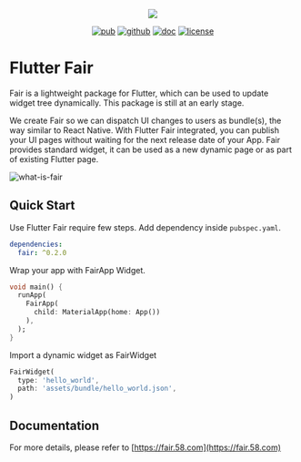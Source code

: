 <p align="center">
  <img src="https://fair.58.com/logo.png">
</p>
<p align="center">
  <a href="https://pub.dev/packages/fair"><img src="https://img.shields.io/pub/v/fair.svg" alt="pub"></a>
  <a href="https://github.com/wuba/fair"><img src="https://img.shields.io/badge/flutter-Android%7CiOS%7CWeb-blue.svg" alt="github"></a>
  <a href="https://fair.58.com/"><img src="https://img.shields.io/badge/doc-fair.58.com-green.svg" alt="doc"></a>
  <a href="https://github.com/wuba/fair/LICENSE"><img src="https://img.shields.io/badge/license-BSD-green.svg" alt="license"></a>
</p>

# Flutter Fair
Fair is a lightweight package for Flutter, which can be used to update widget tree dynamically. This package is still at an early stage.

We create Fair so we can dispatch UI changes to users as bundle(s), the way similar to React Native. With Flutter Fair integrated, you can publish your UI pages without waiting for the next release date of your App. Fair provides standard widget, it can be used as a new dynamic page or as part of existing Flutter page.

![what-is-fair](https://github.com/wuba/fair/blob/main/fair/what-is-fair-en.png?raw=true)

## Quick Start
Use Flutter Fair require few steps. Add dependency inside `pubspec.yaml`.
```yaml
dependencies:
  fair: ^0.2.0
```

Wrap your app with FairApp Widget.
```dart
void main() {
  runApp(
    FairApp(
      child: MaterialApp(home: App())
    ),
  );
}
```

Import a dynamic widget as FairWidget
```dart
FairWidget(
  type: 'hello_world',
  path: 'assets/bundle/hello_world.json',
)
```

## Documentation
For more details, please refer to [https://fair.58.com](https://fair.58.com)